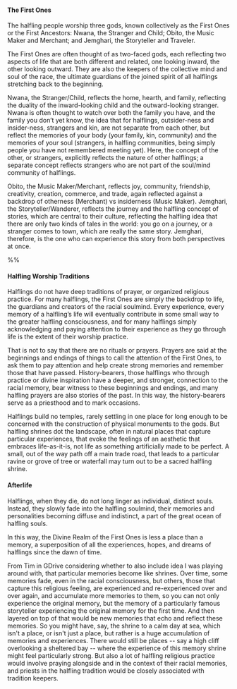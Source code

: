 #### The First Ones

The halfling people worship three gods, known collectively as the First Ones or the First Ancestors: Nwana, the Stranger and Child; Obito, the Music Maker and Merchant; and Jemghari, the Storyteller and Traveler. 

The First Ones are often thought of as two-faced gods, each reflecting two aspects of life that are both different and related, one looking inward, the other looking outward. They are also the keepers of the collective mind and soul of the race, the ultimate guardians of the joined spirit of all halflings stretching back to the beginning.

Nwana, the Stranger/Child, reflects the home, hearth, and family, reflecting the duality of the inward-looking child and the outward-looking stranger. Nwana is often thought to watch over both the family you have, and the family you don’t yet know, the idea that for halflings, outsider-ness and insider-ness, strangers and kin, are not separate from each other, but reflect the memories of your body (your family, kin, community) and the memories of your soul (strangers, in halfling communities, being simply people you have not remembered meeting yet). Here, the concept of the other, or strangers, explicitly reflects the nature of other halflings; a separate concept reflects strangers who are not part of the soul/mind community of halflings.  

Obito, the Music Maker/Merchant, reflects joy, community, friendship, creativity, creation, commerce, and trade, again reflected against a backdrop of otherness (Merchant) vs insiderness (Music Maker). Jemghari, the Storyteller/Wanderer, reflects the journey and the halfling concept of stories, which are central to their culture, reflecting the halfling idea that there are only two kinds of tales in the world: you go on a journey, or a stranger comes to town, which are really the same story. Jemghari, therefore, is the one who can experience this story from both perspectives at once.

%%


#### Halfling Worship Traditions

Halflings do not have deep traditions of prayer, or organized religious practice. For many halflings, the First Ones are simply the backdrop to life, the guardians and creators of the racial soulmind. Every experience, every memory of a halfling’s life will eventually contribute in some small way to the greater halfling consciousness, and for many halflings simply acknowledging and paying attention to their experience as they go through life is the extent of their worship practice.  

That is not to say that there are no rituals or prayers. Prayers are said at the beginnings and endings of things to call the attention of the First Ones, to ask them to pay attention and help create strong memories and remember those that have passed. History-bearers, those halflings who through practice or divine inspiration have a deeper, and stronger, connection to the racial memory, bear witness to these beginnings and endings, and many halfling prayers are also stories of the past. In this way, the history-bearers serve as a priesthood and to mark occasions.   

Halflings build no temples, rarely settling in one place for long enough to be concerned with the construction of physical monuments to the gods. But halfling shrines dot the landscape, often in natural places that capture particular experiences, that evoke the feelings of an aesthetic that embraces life-as-it-is, not life as something artificially made to be perfect. A small, out of the way path off a main trade road, that leads to a particular ravine or grove of tree or waterfall may turn out to be a sacred halfling shrine.


#### Afterlife
 
Halflings, when they die, do not long linger as individual, distinct souls. Instead, they slowly fade into the halfling soulmind, their memories and personalities becoming diffuse and indistinct, a part of the great ocean of halfling souls. 

In this way, the Divine Realm of the First Ones is less a place than a memory, a superposition of all the experiences, hopes, and dreams of halflings since the dawn of time. 

From Tim in GDrive
considering whether to also include idea I was playing around with, that particular memories become like shrines. Over time, some memories fade, even in the racial consciousness, but others, those that capture this religious feeling, are experienced and re-experienced over and over again, and accumulate more memories to them, so you can not only experience the original memory, but the memory of a particularly famous storyteller experiencing the original memory for the first time. And then layered on top of that would be new memories that echo and reflect these memories. So you might have, say, the shrine to a calm day at sea, which isn't a place, or isn't just a place, but rather is a huge accumulation of memories and experiences. There would still be places -- say a high cliff overlooking a sheltered bay -- where the experience of this memory shrine might feel particularly strong. But also a lot of halfling religious practice would involve praying alongside and in the context of their racial memories, and priests in the halfling tradition would be closely associated with tradition keepers.

